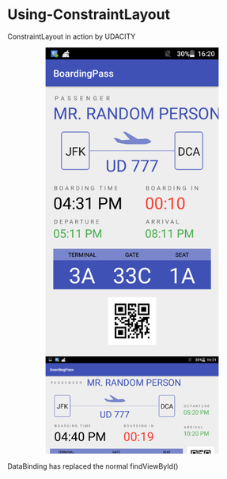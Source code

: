 # Using-ConstraintLayout
ConstraintLayout in action by UDACITY

<p align="center">
  <img src="https://github.com/ESIDEM/Using-ConstraintLayout/blob/master/Screenshot_2017-05-05-16-20-36.png" width="350"/>
  <img src="https://github.com/ESIDEM/Using-ConstraintLayout/blob/master/Screenshot_2017-05-05-16-21-04.png" width="350"/>
  
</p>

DataBinding has replaced the normal findViewById()
